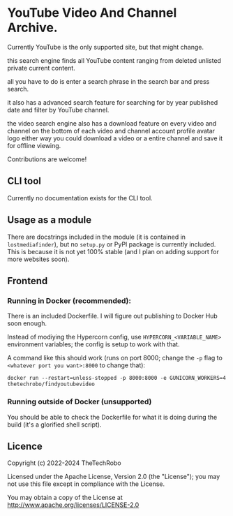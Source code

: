 # YouTube Video And Channel Archive.

Currently YouTube is the only supported site, but that might change.

this search engine finds all YouTube content ranging from deleted unlisted private current content.

all you have to do is enter a search phrase in the search bar and press search.

it also has a advanced search feature for searching for by year published date and filter by YouTube channel.

the video search engine also has a download feature on every video and channel on the bottom of each 
video and channel account profile avatar logo either way you could download a video or a entire channel
and save it for offline viewing.

Contributions are welcome!

## CLI tool
Currently no documentation exists for the CLI tool.

## Usage as a module
There are docstrings included in the module (it is contained in `lostmediafinder`), but no `setup.py` or PyPI package is currently included. This is because it is not yet 100% stable (and I plan on adding support for more websites soon).

## Frontend
### Running in Docker (recommended):
There is an included Dockerfile. I will figure out publishing to Docker Hub soon enough.

Instead of modiying the Hypercorn config, use `HYPERCORN_<VARIABLE_NAME>` environment variables; the config is setup to work with that.

A command like this should work (runs on port 8000; change the `-p` flag to `<whatever port you want>:8000` to change that):

```
docker run --restart=unless-stopped -p 8000:8000 -e GUNICORN_WORKERS=4 thetechrobo/findyoutubevideo
```

### Running outside of Docker (unsupported)
You should be able to check the Dockerfile for what it is doing during the build (it's a glorified shell script).

## Licence

Copyright (c) 2022-2024 TheTechRobo

Licensed under the Apache License, Version 2.0 (the "License");
you may not use this file except in compliance with the License.

You may obtain a copy of the License at http://www.apache.org/licenses/LICENSE-2.0
